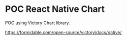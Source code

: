 # POC React Native Chart

POC using Victory Chart library.

https://formidable.com/open-source/victory/docs/native/
